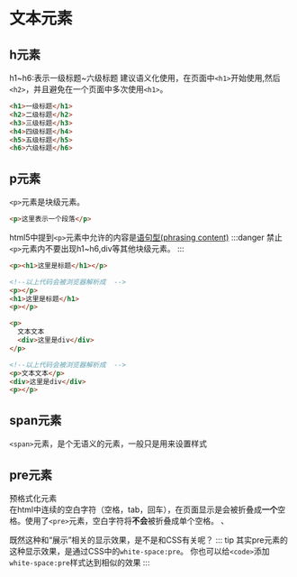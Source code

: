 # 文本元素

## h元素

h1~h6:表示一级标题~六级标题
建议语义化使用，在页面中`<h1>`开始使用,然后`<h2>`，并且避免在一个页面中多次使用`<h1>`。

```html
<h1>一级标题</h1>
<h2>二级标题</h2>
<h3>三级标题</h3>
<h4>四级标题</h4>
<h5>五级标题</h5>
<h6>六级标题</h6>
```

## p元素

`<p>`元素是块级元素。  

```html
<p>这里表示一个段落</p>
```

html5中提到`<p>`元素中允许的内容是[语句型(phrasing content)](https://developer.mozilla.org/en-US/docs/Web/Guide/HTML/Content_categories#Phrasing_content)
:::danger 禁止
`<p>`元素内不要出现h1~h6,div等其他块级元素。
:::

```html
<p><h1>这里是标题</h1></p>

<!--以上代码会被浏览器解析成  -->
<p></p>
<h1>这里是标题</h1>
<p></p>
```

```html
<p>
  文本文本
  <div>这里是div</div>
</p>

<!--以上代码会被浏览器解析成  -->
<p>文本文本</p>
<div>这里是div</div>
<p></p>

```

## span元素

`<span>`元素，是个无语义的元素，一般只是用来设置样式

## pre元素

预格式化元素  
在html中连续的空白字符（空格，tab，回车），在页面显示是会被折叠成**一个**空格。使用了`<pre>`元素，空白字符将**不会**被折叠成单个空格。  、

既然这种和“展示”相关的显示效果，是不是和CSS有关呢？
::: tip
其实pre元素的这种显示效果，是通过CSS中的`white-space:pre`。
你也可以给`<code>`添加`white-space:pre`样式达到相似的效果
:::
